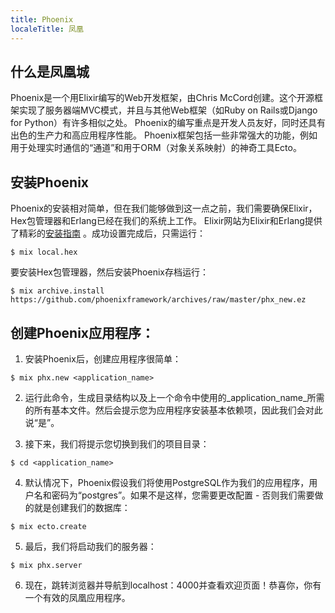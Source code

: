 ```yaml
---
title: Phoenix
localeTitle: 凤凰
---
```

## 什么是凤凰城

Phoenix是一个用Elixir编写的Web开发框架，由Chris McCord创建。这个开源框架实现了服务器端MVC模式，并且与其他Web框架（如Ruby on Rails或Django for Python）有许多相似之处。 Phoenix的编写重点是开发人员友好，同时还具有出色的生产力和高应用程序性能。 Phoenix框架包括一些非常强大的功能，例如用于处理实时通信的“通道”和用于ORM（对象关系映射）的神奇工具Ecto。

## 安装Phoenix

Phoenix的安装相对简单，但在我们能够做到这一点之前，我们需要确保Elixir，Hex包管理器和Erlang已经在我们的系统上工作。 Elixir网站为Elixir和Erlang提供了精彩的[安装指南](https://elixir-lang.org/install.html) 。成功设置完成后，只需运行：

```shell
$ mix local.hex 
```

要安装Hex包管理器，然后安装Phoenix存档运行：

```shell
$ mix archive.install https://github.com/phoenixframework/archives/raw/master/phx_new.ez 
```

## 创建Phoenix应用程序：

1.  安装Phoenix后，创建应用程序很简单：

```shell
$ mix phx.new <application_name> 
```

2.  运行此命令，生成目录结构以及上一个命令中使用的_application\_name_所需的所有基本文件。然后会提示您为应用程序安装基本依赖项，因此我们会对此说“是”。
    
3.  接下来，我们将提示您切换到我们的项目目录：
    

```shell
$ cd <application_name> 
```

4.  默认情况下，Phoenix假设我们将使用PostgreSQL作为我们的应用程序，用户名和密码为“postgres”。如果不是这样，您需要更改配置 - 否则我们需要做的就是创建我们的数据库：

```shell
$ mix ecto.create 
```

5.  最后，我们将启动我们的服务器：

```shell
$ mix phx.server 
```

6.  现在，跳转浏览器并导航到localhost：4000并查看欢迎页面！恭喜你，你有一个有效的凤凰应用程序。